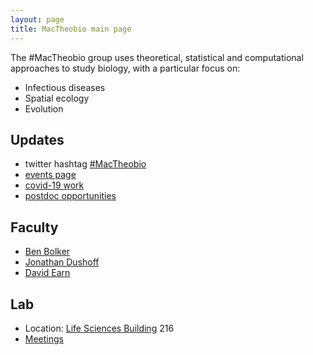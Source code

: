 ```yaml
---
layout: page
title: MacTheobio main page
---
```


The #MacTheobio group uses theoretical, statistical and computational
approaches to study biology, with a particular focus on:

* Infectious diseases
* Spatial ecology
* Evolution

Updates
-------

* twitter hashtag [#MacTheobio](https://twitter.com/hashtag/mactheobio)
* [events page](events/index.html)
* [covid-19 work](covid-19/index.html)
* [postdoc opportunities](postdoc.html)

Faculty
-------

* [Ben Bolker](https://ms.mcmaster.ca/~bolker/)
* [Jonathan Dushoff](dushoff.html)
* [David Earn](https://davidearn.mcmaster.ca/)

Lab
---

* Location: [Life Sciences Building](http://maps.google.com/?ie=UTF8&ll=43.260982,-79.917929&spn=0.000855,0.002064&t=h&z=20) 216 
* [Meetings](https://github.com/mac-theobio/Lab_meeting)

